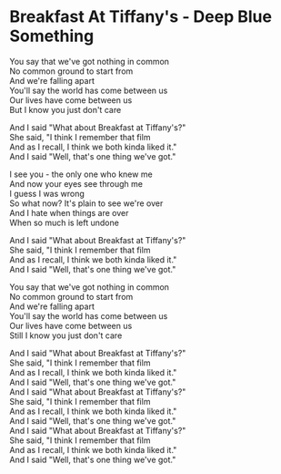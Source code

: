 # Breakfast At Tiffany's - Deep Blue Something

You say that we've got nothing in common\
No common ground to start from\
And we're falling apart\
You'll say the world has come between us\
Our lives have come between us\
But I know you just don't care

And I said "What about Breakfast at Tiffany's?"\
She said, "I think I remember that film\
And as I recall, I think we both kinda liked it."\
And I said "Well, that's one thing we've got."

I see you - the only one who knew me\
And now your eyes see through me\
I guess I was wrong\
So what now? It's plain to see we're over\
And I hate when things are over\
When so much is left undone

And I said "What about Breakfast at Tiffany's?"\
She said, "I think I remember that film\
And as I recall, I think we both kinda liked it."\
And I said "Well, that's one thing we've got."

You say that we've got nothing in common\
No common ground to start from\
And we're falling apart\
You'll say the world has come between us\
Our lives have come between us\
Still I know you just don't care

And I said "What about Breakfast at Tiffany's?"\
She said, "I think I remember that film\
And as I recall, I think we both kinda liked it."\
And I said "Well, that's one thing we've got."\
And I said "What about Breakfast at Tiffany's?"\
She said, "I think I remember that film\
And as I recall, I think we both kinda liked it."\
And I said "Well, that's one thing we've got."\
And I said "What about Breakfast at Tiffany's?"\
She said, "I think I remember that film\
And as I recall, I think we both kinda liked it."\
And I said "Well, that's one thing we've got."